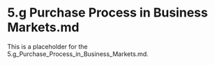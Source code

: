 # 5.g Purchase Process in Business Markets.md

This is a placeholder for the 5.g_Purchase_Process_in_Business_Markets.md.